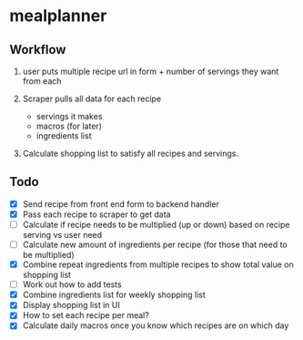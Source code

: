 # mealplanner

## Workflow

1. user puts multiple recipe url in form + number of servings they want from each

2. Scraper pulls all data for each recipe
    - servings it makes 
    - macros (for later)
    - ingredients list 

3. Calculate shopping list to satisfy all recipes and servings.


## Todo
- [x] Send recipe from front end form to backend handler
- [x] Pass each recipe to scraper to get data
- [ ] Calculate if recipe needs to be multiplied (up or down) based on recipe serving vs user need
- [ ] Calculate new amount of ingredients per recipe (for those that need to be multiplied)
- [x] Combine repeat ingredients from multiple recipes to show total value on shopping list
- [ ] Work out how to add tests
- [x] Combine ingredients list for weekly shopping list
- [x] Display shopping list in UI
- [x] How to set each recipe per meal?
- [x] Calculate daily macros once you know which recipes are on which day